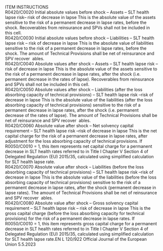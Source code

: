  
ITEM  INSTRUCTIONS  
R0420/C0020  Initial absolute values before 
shock – Assets – SLT health 
lapse risk– risk of decrease in 
lapse  This is the absolute value of the assets sensitive to the risk of a permanent 
decrease in lapse rates, before the shock. 
Recoverables from reinsurance and SPVs shall not be included in this cell.  
R0420/C0030  Initial absolute values before 
shock – Liabilities – SLT health 
lapse risk – risk of decrease in 
lapse  This is the absolute value of liabilities sensitive to the risk of a permanent decrease 
in lapse rates, before the shock. 
The amount of Technical Provisions shall be net of reinsurance and SPV recover ­
ables.  
R0420/C0040  Absolute values after shock – 
Assets – SLT health lapse risk 
–risk of decrease in lapse  This is the absolute value of the assets sensitive to the risk of a permanent 
decrease in lapse rates, after the shock (i.e. permanent decrease in the rates of 
lapse). 
Recoverables from reinsurance and SPVs shall not be included in this cell.  
R0420/C0050  Absolute values after shock – 
Liabilities (after the loss 
absorbing capacity of technical 
provisions) – SLT health lapse 
risk –risk of decrease in lapse  This is the absolute value of the liabilities (after the loss absorbing capacity of 
technical provisions) sensitive to the risk of a permanent decrease in lapse rates, 
after the shock (i.e. permanent decrease of the rates of lapse). 
The amount of Technical Provisions shall be net of reinsurance and SPV recover ­
ables.  
R0420/C0060  Absolute value after shock – 
Net solvency capital 
requirement – SLT health lapse 
risk –risk of decrease in lapse  This is the net capital charge for the risk of a permanent decrease in lapse rates, 
after adjustment for the loss absorbing capacity of technical provisions. 
If R0050/C0010 = 1, this item represents net capital charge for a permanent 
decrease in SLT health rates referred to in Title I Chapter V Section 4 of 
Delegated Regulation (EU) 2015/35, calculated using simplified calculation for 
SLT health lapse rate.  
R0420/C0070  Absolute value after shock – 
Liabilities (before the loss 
absorbing capacity of technical 
provisions) – SLT health lapse 
risk –risk of decrease in lapse  This is the absolute value of the liabilities (before the loss absorbing capacity of 
technical provisions) sensitive to the risk of a permanent decrease in lapse rates, 
after the shock (permanent decrease in lapse rates). 
The amount of Technical Provisions shall be net of reinsurance and SPV recover ­
ables.  
R0420/C0080  Absolute value after shock – 
Gross solvency capital 
requirement – SLT health lapse 
risk – risk of decrease in lapse  This is the gross capital charge (before the loss absorbing capacity for technical 
provisions) for the risk of a permanent decrease in lapse rates. 
If R0050/C0010 = 1, this item represents gross capital charge for a permanent 
decrease in SLT health rates referred to in Title I Chapter V Section 4 of Delegated 
Regulation (EU) 2015/35, calculated using simplified calculation for SLT health 
lapse rate.EN  L 120/922 Official Journal of the European Union 5.5.2023